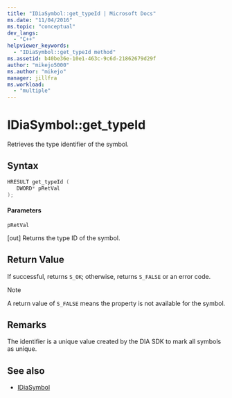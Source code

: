 ```yaml
---
title: "IDiaSymbol::get_typeId | Microsoft Docs"
ms.date: "11/04/2016"
ms.topic: "conceptual"
dev_langs:
  - "C++"
helpviewer_keywords:
  - "IDiaSymbol::get_typeId method"
ms.assetid: b40be36e-10e1-463c-9c6d-21862679d29f
author: "mikejo5000"
ms.author: "mikejo"
manager: jillfra
ms.workload:
  - "multiple"
---
```

# IDiaSymbol::get_typeId
Retrieves the type identifier of the symbol.

## Syntax

```C++
HRESULT get_typeId ( 
   DWORD* pRetVal
);
```

#### Parameters
 `pRetVal`

[out] Returns the type ID of the symbol.

## Return Value
 If successful, returns `S_OK`; otherwise, returns `S_FALSE` or an error code.

> [!NOTE]
> A return value of `S_FALSE` means the property is not available for the symbol.

## Remarks
 The identifier is a unique value created by the DIA SDK to mark all symbols as unique.

## See also
- [IDiaSymbol](../../debugger/debug-interface-access/idiasymbol.md)